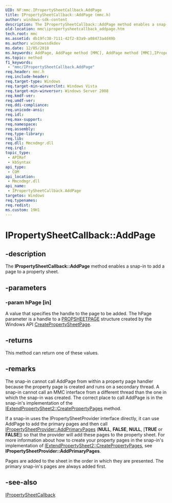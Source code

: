 ```yaml
---
UID: NF:mmc.IPropertySheetCallback.AddPage
title: IPropertySheetCallback::AddPage (mmc.h)
author: windows-sdk-content
description: The IPropertySheetCallback::AddPage method enables a snap-in to add a page to a property sheet.
old-location: mmc\ipropertysheetcallback_addpage.htm
tech.root: mmc
ms.assetid: db19fc38-7111-42f2-83a9-a08473a4d49b
ms.author: windowssdkdev
ms.date: 12/05/2018
ms.keywords: AddPage, AddPage method [MMC], AddPage method [MMC],IPropertySheetCallback interface, IPropertySheetCallback interface [MMC],AddPage method, IPropertySheetCallback.AddPage, IPropertySheetCallback::AddPage, _slate_ipropertysheetcallback_addpage, mmc.ipropertysheetcallback_addpage, mmc/IPropertySheetCallback::AddPage
ms.topic: method
f1_keywords: 
 - "mmc/IPropertySheetCallback.AddPage"
req.header: mmc.h
req.include-header: 
req.target-type: Windows
req.target-min-winverclnt: Windows Vista
req.target-min-winversvr: Windows Server 2008
req.kmdf-ver: 
req.umdf-ver: 
req.ddi-compliance: 
req.unicode-ansi: 
req.idl: 
req.max-support: 
req.namespace: 
req.assembly: 
req.type-library: 
req.lib: 
req.dll: Mmcndmgr.dll
req.irql: 
topic_type:
 - APIRef
 - kbSyntax
api_type:
 - COM
api_location:
 - Mmcndmgr.dll
api_name:
 - IPropertySheetCallback.AddPage
targetos: Windows
req.typenames: 
req.redist: 
ms.custom: 19H1
---
```


# IPropertySheetCallback::AddPage


## -description


The <b>IPropertySheetCallback::AddPage</b> method enables a snap-in to add a page to a property sheet.


## -parameters




### -param hPage [in]

A value that specifies the handle to the page to be added. The hPage parameter is a handle to a 
<a href="https://docs.microsoft.com/windows/desktop/api/prsht/ns-prsht-propsheetpagea_v3">PROPSHEETPAGE</a> structure created by the Windows API 
<a href="https://docs.microsoft.com/windows/desktop/api/prsht/nf-prsht-createpropertysheetpagea">CreatePropertySheetPage</a>.


## -returns



This method can return one of these values.




## -remarks



The snap-in cannot call 
AddPage from within a property page handler because the property page is created and runs on a secondary thread. A snap-in cannot call an MMC interface from a different thread than the one in which the snap-in was created. The correct place to call 
AddPage is in the snap-in's implementation of the 
<a href="https://docs.microsoft.com/previous-versions/windows/desktop/legacy/aa814847(v=vs.85)">IExtendPropertySheet2::CreatePropertyPages</a> method.

If a snap-in uses the 
IPropertySheetProvider interface directly, it can use 
AddPage to add the primary pages and then call <a href="https://docs.microsoft.com/windows/desktop/api/mmc/nf-mmc-ipropertysheetprovider-addprimarypages">IPropertySheetProvider::AddPrimaryPages</a> (<b>NULL</b>, <b>FALSE</b>, <b>NULL</b>, [<b>TRUE</b> or <b>FALSE</b>]) so that the provider will add these pages to the property sheet. For more information about how to create your property pages in the snap-in's implementation of 
<a href="https://docs.microsoft.com/previous-versions/windows/desktop/legacy/aa814847(v=vs.85)">IExtendPropertySheet2::CreatePropertyPages</a>, see <b>IPropertySheetProvider::AddPrimaryPages</b>.

Pages are added to the sheet in the order in which they are presented. The primary snap-in's pages are always added first.




## -see-also




<a href="https://docs.microsoft.com/windows/desktop/api/mmc/nn-mmc-ipropertysheetcallback">IPropertySheetCallback</a>
 

 

